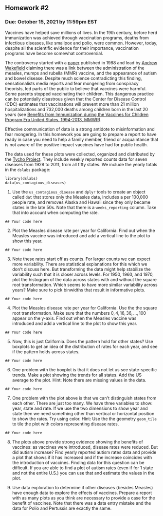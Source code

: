 ## Homework #2
### Due: October 15, 2021 by 11:59pm EST

Vaccines have helped save millions of lives. In the 19th century, before herd immunization was achieved through vaccination programs, deaths from infectious diseases, like smallpox and polio, were common. However, today, despite all the scientific evidence for their importance, vaccination programs have become somewhat controversial.

The controversy started with a [paper](http://www.thelancet.com/journals/lancet/article/PIIS0140-6736(97)11096-0/abstract) published in 1988 and lead by [Andrew Wakefield](https://en.wikipedia.org/wiki/Andrew_Wakefield) claiming 
there was a link between the administration of the measles, mumps and rubella (MMR) vaccine, and the appearance of autism and bowel disease. 
Despite much science contradicting this finding, sensationalists media reports and fear mongering from conspiracy theorists, led parts of the public to believe that vaccines were harmful. Some parents stopped vaccinating their children. This dangerous practice can be potentially disastrous given that the Center for Disease Control (CDC) estimates that vaccinations will prevent more than 21 million hospitalizations and 732,000 deaths among children born in the last 20 years (see [Benefits from Immunization during the Vaccines for Children Program Era United States, 1994-2013, MMWR](https://www.cdc.gov/mmwr/preview/mmwrhtml/mm6316a4.htm)). 

Effective communication of data is a strong antidote to misinformation and fear mongering. In this homework you are going to prepare a report to have ready in case you need to help a family member, friend or acquaintance that is not aware of the positive impact vaccines have had for public health.

The data used for these plots were collected, organized and distributed by the [Tycho Project](http://www.tycho.pitt.edu/). They include weekly reported counts data for seven diseases from 1928 to 2011, from all fifty states. We include the yearly totals in the `dslabs` package:

```{r}
library(dslabs)
data(us_contagious_diseases)
```

1. Use the `us_contagious_disease` and `dplyr` tools to create an object called `dat` that stores only the Measles data, includes a per 100,000 people rate, and removes Alaska and Hawaii since they only became states in the late 50s. Note that there is a `weeks_reporting` column. Take that into account when computing the rate.

```{r}
## Your code here
```

2. Plot the Measles disease rate per year for California. Find out when the Measles vaccine was introduced and add a vertical line to the plot to show this year.

```{r}
## Your code here
```

3. Note these rates start off as counts. For larger counts we can expect more variability. There are statistical explanations for this which we don't discuss here. But transforming the data might help stabilize the variability such that it is closer across levels. For 1950, 1960, and 1970, plot the histogram of the data across states with and without the square root transformation. Which seems to have more similar variability across years? Make sure to pick binwidths that result in informative plots.

```{r}
## Your code here
```

4. Plot the Measles disease rate per year for California. Use the the square root transformation. Make sure that the numbers $0,4,16,36, \dots, 100$ appear on the y-axis.
Find out when the Measles vaccine was introduced and add a vertical line to the plot to show this year.

```{r}
## Your code here
```

5. Now, this is just California. Does the pattern hold for other states? Use boxplots to get an idea of the distribution of rates for each year, and see if the pattern holds across states.

```{r}
## Your code here
```

6. One problem with the boxplot is that it does not let us see state-specific trends. Make a plot showing the trends for all states. Add the US average to the plot. Hint: Note there are missing values in the data.

```{r}
## Your code here
```

7. One problem with the plot above is that we can't distinguish states from each other. There are just too many. We have three variables to show: year, state and rate. If we use the two dimensions to show year and state then we need something other than vertical or horizontal position to show the rates. Try using color. Hint: Use the the geometry `geom_tile` to tile the plot with colors representing disease rates. 

```{r}
## Your code here
```

8. The plots above provide strong evidence showing the benefits of vaccines: as vaccines were introduced, disease rates were reduced. But did autism increase? Find yearly reported autism rates data and provide a plot that shows if it has increased and if the increase coincides with the introduction of vaccines. Finding data for this question can be difficult. If you are able to find a plot of autism rates (even if for 1 state and not the entire U.S.) you can use that and estimate the values in the plot.

9. Use data exploration to determine if other diseases (besides Measles) have enough data to explore the effects of vaccines. Prepare a report with as many plots as you think are necessary to provide a case for the benefit of vaccines. Note that there was a data entry mistake and the data for Polio and Pertussis are exactly the same. 

